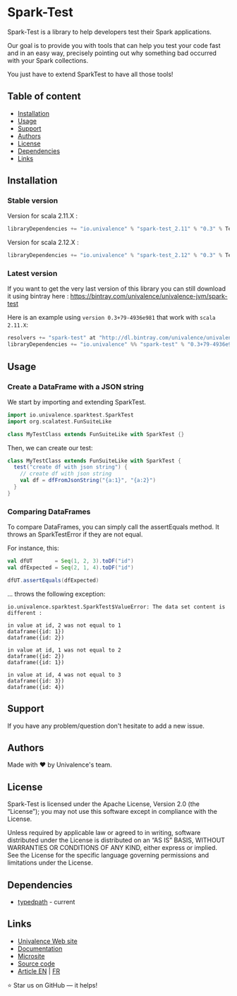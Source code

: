 Spark-Test
======================

Spark-Test is a library to help developers test their Spark applications.

Our goal is to provide you with tools that can help you test your code fast and in an easy way, precisely pointing out why something bad occurred with your Spark collections.

You just have to extend SparkTest to have all those tools!

## Table of content

- [Installation](#installation)
- [Usage](#usage)
- [Support](#support)
- [Authors](#authors)
- [License](#license)
- [Dependencies](#dependencies)
- [Links](#links)

## Installation

### Stable version

Version for scala 2.11.X :

```scala
libraryDependencies += "io.univalence" % "spark-test_2.11" % "0.3" % Test
```

Version for scala 2.12.X :

```scala
libraryDependencies += "io.univalence" % "spark-test_2.12" % "0.3" % Test
```

### Latest version

If you want to get the very last version of this library you can still download it using bintray here : https://bintray.com/univalence/univalence-jvm/spark-test

Here is an example using ```version 0.3+79-4936e981``` that work with ```scala 2.11.X```:

```scala
resolvers += "spark-test" at "http://dl.bintray.com/univalence/univalence-jvm"
libraryDependencies += "io.univalence" %% "spark-test" % "0.3+79-4936e981" % Test
```

## Usage

### Create a DataFrame with a JSON string

We start by importing and extending SparkTest.
```scala
import io.univalence.sparktest.SparkTest
import org.scalatest.FunSuiteLike

class MyTestClass extends FunSuiteLike with SparkTest {}
```

Then, we can create our test:
```scala
class MyTestClass extends FunSuiteLike with SparkTest {
  test("create df with json string") {
    // create df with json string
    val df = dfFromJsonString("{a:1}", "{a:2}")
  }
}
```

### Comparing DataFrames
To compare DataFrames, you can simply call the assertEquals method. It throws an SparkTestError if they are not equal.

For instance, this:
```scala
val dfUT       = Seq(1, 2, 3).toDF("id")
val dfExpected = Seq(2, 1, 4).toDF("id")

dfUT.assertEquals(dfExpected)
```
... throws the following exception:
```
io.univalence.sparktest.SparkTest$ValueError: The data set content is different :

in value at id, 2 was not equal to 1
dataframe({id: 1})
dataframe({id: 2})

in value at id, 1 was not equal to 2
dataframe({id: 2})
dataframe({id: 1})

in value at id, 4 was not equal to 3
dataframe({id: 3})
dataframe({id: 4})
```

## Support

If you have any problem/question don't hesitate to add a new issue.

## Authors

Made with :heart: by Univalence's team.

## License

Spark-Test is licensed under the Apache License, Version 2.0 (the “License”); you may not use this software except in compliance with the License.

Unless required by applicable law or agreed to in writing, software distributed under the License is distributed on an “AS IS” BASIS, WITHOUT WARRANTIES OR CONDITIONS OF ANY KIND, either express or implied. See the License for the specific language governing permissions and limitations under the License.

## Dependencies

* [typedpath](https://github.com/univalence/spark-tools/tree/master/typedpath) - current

## Links

* [Univalence Web site](https://www.univalence.io/)
* [Documentation](https://www.javadoc.io/doc/io.univalence/spark-test_2.11)
* [Microsite](https://univalence.github.io/spark-tools/spark-test/)
* [Source code](https://github.com/univalence/spark-tools/tree/master/spark-test)
* [Article EN](https://blog.univalence.io/tests-with-spark-how-to-keep-our-heads-above-water/) | [FR](https://blog.univalence.io/les-tests-avec-spark-sortir-la-tete-de-leau/)

:star: Star us on GitHub — it helps!